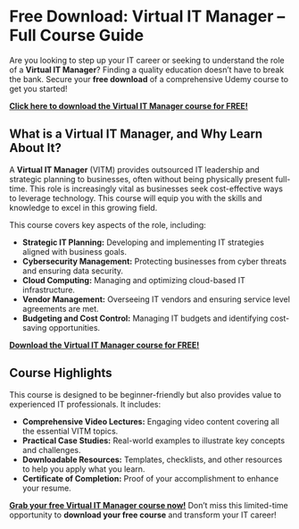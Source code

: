 # Free Download: Virtual IT Manager – Full Course Guide

Are you looking to step up your IT career or seeking to understand the role of a **Virtual IT Manager**? Finding a quality education doesn’t have to break the bank. Secure your **free download** of a comprehensive Udemy course to get you started!

[**Click here to download the Virtual IT Manager course for FREE!**](https://udemywork.com/virtual-it-manager)

## What is a Virtual IT Manager, and Why Learn About It?

A **Virtual IT Manager** (VITM) provides outsourced IT leadership and strategic planning to businesses, often without being physically present full-time. This role is increasingly vital as businesses seek cost-effective ways to leverage technology. This course will equip you with the skills and knowledge to excel in this growing field.

This course covers key aspects of the role, including:

*   **Strategic IT Planning:** Developing and implementing IT strategies aligned with business goals.
*   **Cybersecurity Management:** Protecting businesses from cyber threats and ensuring data security.
*   **Cloud Computing:** Managing and optimizing cloud-based IT infrastructure.
*   **Vendor Management:** Overseeing IT vendors and ensuring service level agreements are met.
*   **Budgeting and Cost Control:** Managing IT budgets and identifying cost-saving opportunities.

[**Download the Virtual IT Manager course for FREE!**](https://udemywork.com/virtual-it-manager)

## Course Highlights

This course is designed to be beginner-friendly but also provides value to experienced IT professionals. It includes:

*   **Comprehensive Video Lectures:** Engaging video content covering all the essential VITM topics.
*   **Practical Case Studies:** Real-world examples to illustrate key concepts and challenges.
*   **Downloadable Resources:** Templates, checklists, and other resources to help you apply what you learn.
*   **Certificate of Completion:** Proof of your accomplishment to enhance your resume.

[**Grab your free Virtual IT Manager course now!**](https://udemywork.com/virtual-it-manager) Don’t miss this limited-time opportunity to **download your free course** and transform your IT career!
